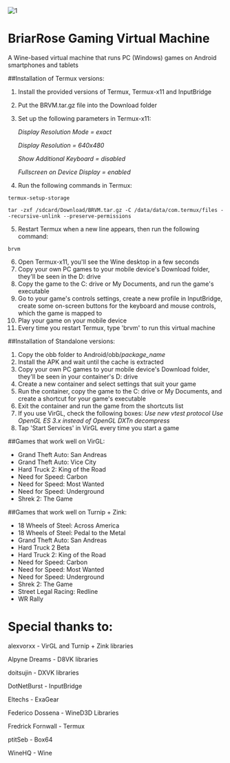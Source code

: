 ![1](https://github.com/yuraPIMENOV/BRVM/assets/44730743/99e5da16-9d12-4d04-9473-4d3393e98482)
# BriarRose Gaming Virtual Machine
A Wine-based virtual machine that runs PC (Windows) games on Android smartphones and tablets

##Installation of Termux versions:
1. Install the provided versions of Termux, Termux-x11 and InputBridge
2. Put the BRVM.tar.gz file into the Download folder
3. Set up the following parameters in Termux-x11:

   *Display Resolution Mode = exact*
   
   *Display Resolution = 640x480*
   
   *Show Additional Keyboard = disabled*
   
   *Fullscreen on Device Display = enabled*
   
5. Run the following commands in Termux:
```
termux-setup-storage
```
```
tar -zxf /sdcard/Download/BRVM.tar.gz -C /data/data/com.termux/files --recursive-unlink --preserve-permissions
```
5. Restart Termux when a new line appears, then run the following command:
```
brvm
```
6. Open Termux-x11, you'll see the Wine desktop in a few seconds
7. Copy your own PC games to your mobile device's Download folder, they'll be seen in the D: drive
8. Copy the game to the C: drive or My Documents, and run the game's executable
9. Go to your game's controls settings, create a new profile in InputBridge, create some on-screen buttons for the keyboard and mouse controls, which the game is mapped to
10. Play your game on your mobile device
11. Every time you restart Termux, type 'brvm' to run this virtual machine



##Installation of Standalone versions:
1. Copy the obb folder to Android/obb/*package_name*
2. Install the APK and wait until the cache is extracted
3. Copy your own PC games to your mobile device's Download folder, they'll be seen in your container's D: drive
4. Create a new container and select settings that suit your game
5. Run the container, copy the game to the C: drive or My Documents, and create a shortcut for your game's executable
6. Exit the container and run the game from the shortcuts list
7. If you use VirGL, check the following boxes:
   *Use new vtest protocol*
   *Use OpenGL ES 3.x instead of OpenGL*
   *DXTn decompress*
8. Tap 'Start Services' in VirGL every time you start a game



##Games that work well on VirGL:
- Grand Theft Auto: San Andreas
- Grand Theft Auto: Vice City
- Hard Truck 2: King of the Road
- Need for Speed: Carbon
- Need for Speed: Most Wanted
- Need for Speed: Underground
- Shrek 2: The Game

##Games that work well on Turnip + Zink:
- 18 Wheels of Steel: Across America
- 18 Wheels of Steel: Pedal to the Metal
- Grand Theft Auto: San Andreas
- Hard Truck 2 Beta
- Hard Truck 2: King of the Road
- Need for Speed: Carbon
- Need for Speed: Most Wanted
- Need for Speed: Underground
- Shrek 2: The Game
- Street Legal Racing: Redline
- WR Rally


# Special thanks to:

alexvorxx - VirGL and Turnip + Zink libraries

Alpyne Dreams - D8VK libraries

doitsujin - DXVK libraries

DotNetBurst - InputBridge

Eltechs - ExaGear

Federico Dossena - WineD3D Libraries

Fredrick Fornwall - Termux

ptitSeb - Box64

WineHQ - Wine
